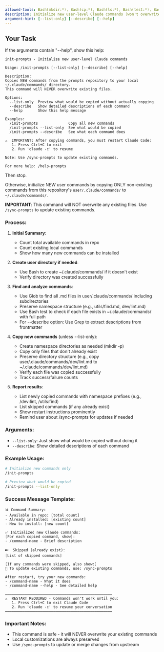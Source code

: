 ```yaml
---
allowed-tools: Bash(mkdir:*), Bash(cp:*), Bash(ls:*), Bash(test:*), Bash(echo:*), Bash(wc:*), Read, Glob, Grep
description: Initialize new user-level Claude commands (won't overwrite existing)
argument-hint: [--list-only] [--describe] [--help]
---
```


## Your Task

If the arguments contain "--help", show this help:

```
init-prompts - Initialize new user-level Claude commands

Usage: /init-prompts [--list-only] [--describe] [--help]

Description:
Copies NEW commands from the prompts repository to your local ~/.claude/commands/ directory.
This command will NEVER overwrite existing files.

Options:
  --list-only  Preview what would be copied without actually copying
  --describe   Show detailed descriptions of each command
  --help       Show this help message

Examples:
  /init-prompts              Copy all new commands
  /init-prompts --list-only  See what would be copied
  /init-prompts --describe   See what each command does

⚠️  IMPORTANT: After copying commands, you must restart Claude Code:
   1. Press Ctrl+C to exit
   2. Run 'claude -c' to resume

Note: Use /sync-prompts to update existing commands.

For more help: /help-prompts
```

Then stop.

Otherwise, initialize NEW user commands by copying ONLY non-existing commands from this repository's `user/.claude/commands/` to `~/.claude/commands/`.

**IMPORTANT**: This command will NOT overwrite any existing files. Use `/sync-prompts` to update existing commands.

### Process:

1. **Initial Summary**:
   - Count total available commands in repo
   - Count existing local commands
   - Show how many new commands can be installed

2. **Create user directory if needed**:
   - Use Bash to create ~/.claude/commands/ if it doesn't exist
   - Verify directory was created successfully

3. **Find and analyze commands**:
   - Use Glob to find all .md files in user/.claude/commands/ including subdirectories
   - Preserve namespace structure (e.g., utils/find.md, dev/lint.md)
   - Use Bash test to check if each file exists in ~/.claude/commands/ with full path
   - For --describe option: Use Grep to extract descriptions from frontmatter

4. **Copy new commands** (unless --list-only):
   - Create namespace directories as needed (mkdir -p)
   - Copy only files that don't already exist
   - Preserve directory structure (e.g., copy user/.claude/commands/dev/lint.md to ~/.claude/commands/dev/lint.md)
   - Verify each file was copied successfully
   - Track success/failure counts

5. **Report results**:
   - List newly copied commands with namespace prefixes (e.g., /dev:lint, /utils:find)
   - List skipped commands (if any already exist)
   - Show restart instructions prominently
   - Remind user about /sync-prompts for updates if needed

### Arguments:
- `--list-only`: Just show what would be copied without doing it
- `--describe`: Show detailed descriptions of each command

### Example Usage:
```bash
# Initialize new commands only
/init-prompts

# Preview what would be copied
/init-prompts --list-only
```

### Success Message Template:
```
📊 Command Summary:
- Available in repo: [total count]
- Already installed: [existing count]
- New to install: [new count]

✅ Initialized new Claude commands:
[For each copied command, show]:
- /command-name - Brief description

⏭️  Skipped (already exist): 
[List of skipped commands]

[If any commands were skipped, also show:]
📝 To update existing commands, use: /sync-prompts

After restart, try your new commands:
- /command-name - What it does
- /command-name --help - See detailed help

━━━━━━━━━━━━━━━━━━━━━━━━━━━━━━━━━━━━━━━━━━━━━━━━━
⚠️  RESTART REQUIRED - Commands won't work until you:
   1. Press Ctrl+C to exit Claude Code
   2. Run 'claude -c' to resume your conversation
━━━━━━━━━━━━━━━━━━━━━━━━━━━━━━━━━━━━━━━━━━━━━━━━━
```

### Important Notes:
- This command is safe - it will NEVER overwrite your existing commands
- Local customizations are always preserved
- Use `/sync-prompts` to update or merge changes from upstream